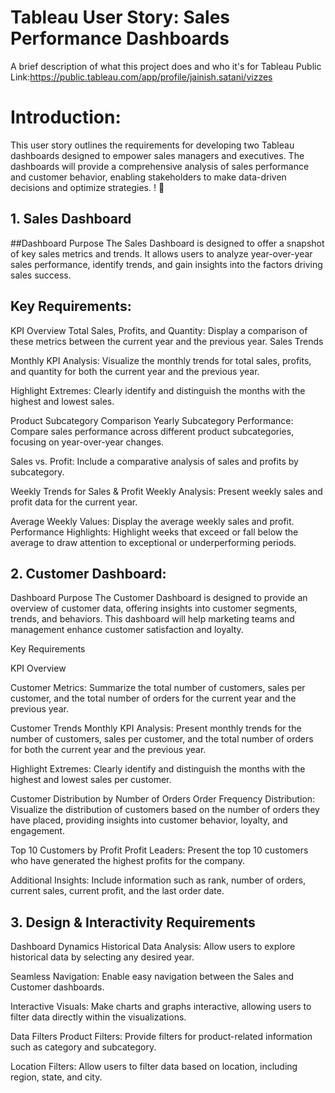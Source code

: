 
# Tableau User Story: Sales Performance Dashboards

A brief description of what this project does and who it's for
Tableau Public Link:https://public.tableau.com/app/profile/jainish.satani/vizzes

# Introduction:
This user story outlines the requirements for developing two Tableau dashboards designed to empower sales managers and executives. The dashboards will provide a comprehensive analysis of sales performance and customer behavior, enabling stakeholders to make data-driven decisions and optimize strategies. ! 👋

## 1. Sales Dashboard

##Dashboard Purpose
The Sales Dashboard is designed to offer a snapshot of key sales metrics and trends. It allows users to analyze year-over-year sales performance, identify trends, and gain insights into the factors driving sales success.

## Key Requirements:
KPI Overview
Total Sales, Profits, and Quantity: Display a comparison of these metrics between the current year and the previous year.
Sales Trends

Monthly KPI Analysis: Visualize the monthly trends for total sales, profits, and quantity for both the current year and the previous year.

Highlight Extremes: Clearly identify and distinguish the months with the highest and lowest sales.

Product Subcategory Comparison
Yearly Subcategory Performance: Compare sales performance across different product subcategories, focusing on year-over-year changes.

Sales vs. Profit: Include a comparative analysis of sales and profits by subcategory.

Weekly Trends for Sales & Profit
Weekly Analysis: Present weekly sales and profit data for the current year.

Average Weekly Values: Display the average weekly sales and profit.
Performance Highlights: Highlight weeks that exceed or fall below the average to draw attention to exceptional or underperforming periods.
## 2. Customer Dashboard:
Dashboard Purpose
The Customer Dashboard is designed to provide an overview of customer data, offering insights into customer segments, trends, and behaviors. This dashboard will help marketing teams and management enhance customer satisfaction and loyalty.

Key Requirements

KPI Overview

Customer Metrics: Summarize the total number of customers, sales per customer, and the total number of orders for the current year and the previous year.

Customer Trends
Monthly KPI Analysis: Present monthly trends for the number of customers, sales per customer, and the total number of orders for both the current year and the previous year.

Highlight Extremes: Clearly identify and distinguish the months with the highest and lowest sales per customer.

Customer Distribution by Number of Orders
Order Frequency Distribution: Visualize the distribution of customers based on the number of orders they have placed, providing insights into customer behavior, loyalty, and engagement.

Top 10 Customers by Profit
Profit Leaders: Present the top 10 customers who have generated the highest profits for the company.

Additional Insights: Include information such as rank, number of orders, current sales, current profit, and the last order date.

## 3. Design & Interactivity Requirements

Dashboard Dynamics
Historical Data Analysis: Allow users to explore historical data by selecting any desired year.

Seamless Navigation: Enable easy navigation between the Sales and Customer dashboards.

Interactive Visuals: Make charts and graphs interactive, allowing users to filter data directly within the visualizations.

Data Filters
Product Filters: Provide filters for product-related information such as category and subcategory.

Location Filters: Allow users to filter data based on location, including region, state, and city.
